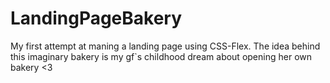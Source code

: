 # LandingPageBakery

My first attempt at maning a landing page using CSS-Flex.
The idea behind this imaginary bakery is my gf`s childhood dream about opening her own bakery <3
